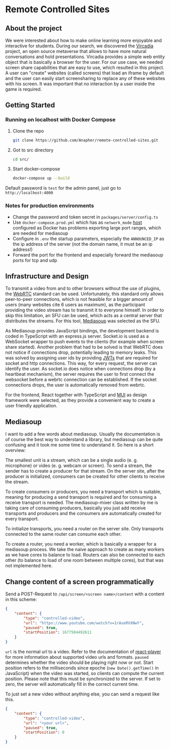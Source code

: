 # Remote Controlled Sites

## About the project
We were interested about how to make online learning more enjoyable and interactive for students. During our search, we discovered the [Vircadia](https://vircadia.com/) project, an open source metaverse that allows to have more natural conversations and hold presentations. Vircadia provides a simple web entity object that is basically a browser for the user. For our use case, we needed screen share capabilities that are easy to use, which resulted in this project. A user can "create" websites (called screens) that load an iframe by default and the user can easily start screensharing to replace any of these websites with his screen. It was important that no interaction by a user inside the game is required.

## Getting Started
### Running on localhost with Docker Compose
1. Clone the repo
   ```sh
   git clone https://github.com/Anapher/remote-controlled-sites.git
   ```
   
2. Got to src directory
   ```sh
   cd src/
   ```

3. Start docker-compose
   ```sh
   docker-compose up --build
   ```

Default password is `test` for the admin panel, just go to `http://localhost:4000`

### Notes for production environments
- Change the password and token secret in `packages/server/config.ts`
- Use `docker-compose.prod.yml` which has as `network_mode` [host](https://docs.docker.com/network/host/) configured as Docker has problems exporting large port ranges, which are needed for mediasoup
- Configure in `.env` the startup parameters, especially the `ANNOUNCED_IP` as the ip address of the server (not the domain name, it must be an ip address!)
- Forward the port for the frontend and especially forward the mediasoup ports for tcp and udp

## Infrastructure and Design
To transmit a video from and to other browsers without the use of plugins, the [WebRTC](https://webrtc.org/) standard can be used. Unfortunately, this standard only allows peer-to-peer connections, which is not feasible for a bigger amount of users (many websites cite 6 users as maximum), as the participant providing the video stream has to transmit it to everyone himself. In order to skip this limitation, an SFU can be used, which acts as a central server that distributes the streams. For this tool, [Mediasoup](https://mediasoup.org/) was selected as the SFU.

As Mediasoup provides JavaScript bindings, the development backend is coded in TypeScript with an express.js server. Socket.io is used as a WebSocket wrapper to push events to the clients (for example when screen share started). Another problem that had to be solved is that WebRTC does not notice if connections drop, potentially leading to memory leaks. This was solved by assigning user ids by providing [JWTs](https://jwt.io/) that are required for socket and http connections. This way, for every request, the server can identify the user. As socket.io does notice when connections drop (by a heartbeat mechanism), the server requires the user to first connect the websocket before a webrtc connection can be established. If the socket connections drops, the user is automatically removed from webrtc.

For the frontend, React together with TypeScript and [MUI](https://mui.com/) as design framework were selected, as they provide a convenient way to create a user friendly application.

## Mediasoup
I want to add a few words about mediasoup. Usually the documentation is of course the best way to understand a library, but mediasoup can be quite confusing and it took me some time to understand it. So here is a short overview:

The smallest unit is a stream, which can be a single audio (e. g. microphone) or video (e. g. webcam or screen). To send a stream, the sender has to create a producer for that stream. On the server site, after the producer is initialized, consumers can be created for other clients to receive the stream.

To create consumers or producers, you need a transport which is suitable, meaning for producing a send transport is required and for consuming a receive transport is needed. The mediasoup-mixer class written by me is taking care of consuming producers, basically you just add receive transports and producers and the consumers are automatically created for every transport.

To initialize transports, you need a router on the server site. Only transports connected to the same router can consume each other.

To create a router, you need a worker, which is basically a wrapper for a mediasoup process. We take the naive approach to create as many workers as we have cores to balance to load. Routers can also be connected to each other (to balance to load of one room between multiple cores), but that was not implemented here.

## Change content of a screen programmatically

Send a POST-Request to `/api/screen/<screen name>/content` with a content in this scheme:

```json
{
    "content": {
        "type": "controlled-video",
        "url": "https://www.youtube.com/watch?v=1rAseRVXNwY",
        "paused": true,
        "startPosition": 1677504492611
    }
}
```

`url` is the normal url to a video. Refer to the documentation of [react-player](https://github.com/cookpete/react-player) for more information about supported video urls and formats. `paused` determines whether the video should be playing right now or not. Start position refers to the milliseconds since epoche (`new Date().getTime()` in JavaScript) when the video was started, so clients can compute the current position. Please note that this must be synchronized to the server. If set to zero, the server will automatically fill in the correct current time.

To just set a new video without anything else, you can send a request like this.

```json
{
    "content": {
        "type": "controlled-video",
        "url": "<your url>",
        "paused": true,
        "startPosition": 0
    }
}
```
